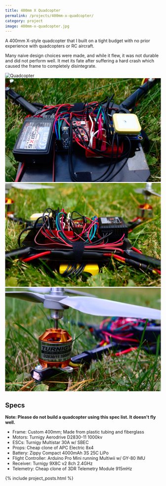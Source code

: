 ```yaml
---
title: 400mm X Quadcopter
permalink: /projects/400mm-x-quadcopter/
category: project
image: 400mm-x-quadcopter.jpg
---
```


A 400mm X-style quadcopter that I built on a tight budget with no prior experience with quadcopters or RC aircraft.

Many naive design choices were made, and while it flew, it was not durable and did not perform well. It met its fate after suffering a hard crash which caused the frame to completely disintegrate.

![Quadcopter](/img/content/400mm-x-quadcopter/overview.jpg)
![Electronics closeup](/img/content/400mm-x-quadcopter/electronics.jpg)
![Electronics side view](/img/content/400mm-x-quadcopter/electronics-2.jpg)
![Motors closeup](/img/content/400mm-x-quadcopter/motors.jpg)

## Specs

**Note: Please do not build a quadcopter using this spec list. It doesn't fly well.**

* Frame: Custom 400mm; Made from plastic tubing and fiberglass
* Motors: Turnigy Aerodrive D2830-11 1000kv
* ESCs: Turnigy Multistar 30A w/ SBEC
* Props: Cheap clone of APC Electric 8x4
* Battery: Zippy Compact 4000mAh 3S 25C LiPo
* Flight Controller: Arduino Pro Mini running Multiwii w/ GY-80 IMU
* Receiver: Turnigy 9X8C v2 8ch 2.4GHz
* Telemetry: Cheap clone of 3DR Telemetry Module 915mHz

{% include project_posts.html %}
